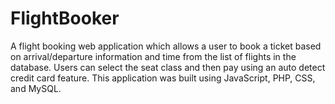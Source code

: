 # FlightBooker
A flight booking web application which allows a user to book a ticket based on arrival/departure information and time from the list of flights in the database. Users can select the seat class and then pay using an auto detect credit card feature. This application was built using JavaScript, PHP, CSS, and MySQL.
